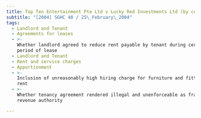 ```yaml
---
title: Top Ten Entertainment Pte Ltd v Lucky Red Investments Ltd (by counterclaim)
subtitle: "[2004] SGHC 40 / 25\_February\_2004"
tags:
  - Landlord and Tenant
  - Agreements for leases
  - >-
    Whether landlord agreed to reduce rent payable by tenant during certain
    period of lease
  - Landlord and Tenant
  - Rent and service charges
  - Apportionment
  - >-
    Inclusion of unreasonably high hiring charge for furniture and fittings in
    rent
  - >-
    Whether tenancy agreement rendered illegal and unenforceable as fraud on
    revenue authority

---
```


